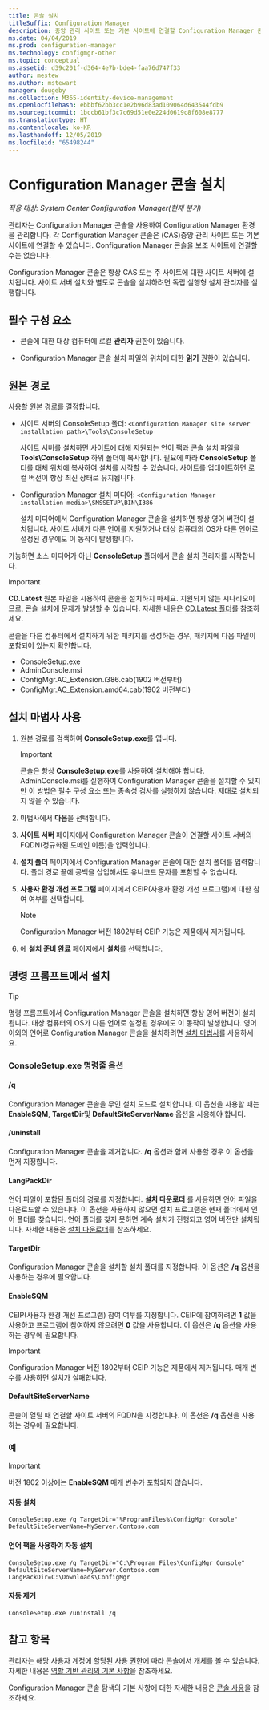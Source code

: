 ```yaml
---
title: 콘솔 설치
titleSuffix: Configuration Manager
description: 중앙 관리 사이트 또는 기본 사이트에 연결할 Configuration Manager 콘솔을 설치합니다.
ms.date: 04/04/2019
ms.prod: configuration-manager
ms.technology: configmgr-other
ms.topic: conceptual
ms.assetid: d39c201f-d364-4e7b-bde4-faa76d747f33
author: mestew
ms.author: mstewart
manager: dougeby
ms.collection: M365-identity-device-management
ms.openlocfilehash: ebbbf62bb3cc1e2b96d83ad109064d643544fdb9
ms.sourcegitcommit: 1bccb61bf3c7c69d51e0e224d0619c8f608e8777
ms.translationtype: HT
ms.contentlocale: ko-KR
ms.lasthandoff: 12/05/2019
ms.locfileid: "65498244"
---
```

# <a name="install-the-configuration-manager-console"></a>Configuration Manager 콘솔 설치

*적용 대상: System Center Configuration Manager(현재 분기)*

관리자는 Configuration Manager 콘솔을 사용하여 Configuration Manager 환경을 관리합니다. 각 Configuration Manager 콘솔은 (CAS)중앙 관리 사이트 또는 기본 사이트에 연결할 수 있습니다. Configuration Manager 콘솔을 보조 사이트에 연결할 수는 없습니다.

Configuration Manager 콘솔은 항상 CAS 또는 주 사이트에 대한 사이트 서버에 설치됩니다. 사이트 서버 설치와 별도로 콘솔을 설치하려면 독립 실행형 설치 관리자를 실행합니다.  



## <a name="prerequisites"></a>필수 구성 요소

- 콘솔에 대한 대상 컴퓨터에 로컬 **관리자** 권한이 있습니다.  

- Configuration Manager 콘솔 설치 파일의 위치에 대한 **읽기** 권한이 있습니다.  



## <a name="source-paths"></a>원본 경로

사용할 원본 경로를 결정합니다.  

- 사이트 서버의 ConsoleSetup 폴더: `<Configuration Manager site server installation path>\Tools\ConsoleSetup`  

    사이트 서버를 설치하면 사이트에 대해 지원되는 언어 팩과 콘솔 설치 파일을 **Tools\ConsoleSetup** 하위 폴더에 복사합니다. 필요에 따라 **ConsoleSetup** 폴더를 대체 위치에 복사하여 설치를 시작할 수 있습니다. 사이트를 업데이트하면 로컬 버전이 항상 최신 상태로 유지됩니다.  

- Configuration Manager 설치 미디어: `<Configuration Manager installation media>\SMSSETUP\BIN\I386`  

    설치 미디어에서 Configuration Manager 콘솔을 설치하면 항상 영어 버전이 설치됩니다. 사이트 서버가 다른 언어를 지원하거나 대상 컴퓨터의 OS가 다른 언어로 설정된 경우에도 이 동작이 발생합니다.  

가능하면 소스 미디어가 아닌 **ConsoleSetup** 폴더에서 콘솔 설치 관리자를 시작합니다.

> [!Important]  
> **CD.Latest** 원본 파일을 시용하여 콘솔을 설치하지 마세요. 지원되지 않는 시나리오이므로, 콘솔 설치에 문제가 발생할 수 있습니다. 자세한 내용은 [CD.Latest 폴더](/sccm/core/servers/manage/the-cd.latest-folder#unsupported-scenarios)를 참조하세요.<!-- SCCMDocs issue 1359 -->  

콘솔을 다른 컴퓨터에서 설치하기 위한 패키지를 생성하는 경우, 패키지에 다음 파일이 포함되어 있는지 확인합니다.<!--3612513-->

- ConsoleSetup.exe
- AdminConsole.msi
- ConfigMgr.AC_Extension.i386.cab(1902 버전부터)
- ConfigMgr.AC_Extension.amd64.cab(1902 버전부터)



## <a name="use-the-setup-wizard"></a>설치 마법사 사용  

1. 원본 경로를 검색하여 **ConsoleSetup.exe**를 엽니다.  

    > [!IMPORTANT]  
    > 콘솔은 항상 **ConsoleSetup.exe**를 사용하여 설치해야 합니다. AdminConsole.msi를 실행하여 Configuration Manager 콘솔을 설치할 수 있지만 이 방법은 필수 구성 요소 또는 종속성 검사를 실행하지 않습니다. 제대로 설치되지 않을 수 있습니다.  

2. 마법사에서 **다음**을 선택합니다.  

3. **사이트 서버** 페이지에서 Configuration Manager 콘솔이 연결할 사이트 서버의 FQDN(정규화된 도메인 이름)을 입력합니다.  

4. **설치 폴더** 페이지에서 Configuration Manager 콘솔에 대한 설치 폴더를 입력합니다. 폴더 경로 끝에 공백을 삽입해서도 유니코드 문자를 포함할 수 없습니다.  

5. **사용자 환경 개선 프로그램** 페이지에서 CEIP(사용자 환경 개선 프로그램)에 대한 참여 여부를 선택합니다.  

    > [!Note]  
    > Configuration Manager 버전 1802부터 CEIP 기능은 제품에서 제거됩니다.

6. 에 **설치 준비 완료** 페이지에서 **설치**를 선택합니다.  



## <a name="install-from-a-command-prompt"></a>명령 프롬프트에서 설치  

> [!TIP]  
> 명령 프롬프트에서 Configuration Manager 콘솔을 설치하면 항상 영어 버전이 설치됩니다. 대상 컴퓨터의 OS가 다른 언어로 설정된 경우에도 이 동작이 발생합니다. 영어 이외의 언어로 Configuration Manager 콘솔을 설치하려면 [설치 마법사](#use-the-setup-wizard)를 사용하세요.  


### <a name="consolesetupexe-command-line-options"></a>ConsoleSetup.exe 명령줄 옵션

#### <a name="q"></a>/q

Configuration Manager 콘솔을 무인 설치 모드로 설치합니다. 이 옵션을 사용할 때는 **EnableSQM**, **TargetDir**및 **DefaultSiteServerName** 옵션을 사용해야 합니다.

#### <a name="uninstall"></a>/uninstall

Configuration Manager 콘솔을 제거합니다. **/q** 옵션과 함께 사용할 경우 이 옵션을 먼저 지정합니다.

#### <a name="langpackdir"></a>LangPackDir

언어 파일이 포함된 폴더의 경로를 지정합니다. **설치 다운로더** 를 사용하면 언어 파일을 다운로드할 수 있습니다. 이 옵션을 사용하지 않으면 설치 프로그램은 현재 폴더에서 언어 폴더를 찾습니다. 언어 폴더를 찾지 못하면 계속 설치가 진행되고 영어 버전만 설치됩니다. 자세한 내용은 [설치 다운로더](setup-downloader.md)를 참조하세요.

#### <a name="targetdir"></a>TargetDir

Configuration Manager 콘솔을 설치할 설치 폴더를 지정합니다. 이 옵션은 **/q** 옵션을 사용하는 경우에 필요합니다.

#### <a name="enablesqm"></a>EnableSQM

CEIP(사용자 환경 개선 프로그램) 참여 여부를 지정합니다. CEIP에 참여하려면 **1** 값을 사용하고 프로그램에 참여하지 않으려면 **0** 값을 사용합니다. 이 옵션은 **/q** 옵션을 사용하는 경우에 필요합니다.

> [!Important]  
> Configuration Manager 버전 1802부터 CEIP 기능은 제품에서 제거됩니다. 매개 변수를 사용하면 설치가 실패합니다.

#### <a name="defaultsiteservername"></a>DefaultSiteServerName

콘솔이 열릴 때 연결할 사이트 서버의 FQDN을 지정합니다. 이 옵션은 **/q** 옵션을 사용하는 경우에 필요합니다.


### <a name="examples"></a>예

> [!Important]  
> 버전 1802 이상에는 **EnableSQM** 매개 변수가 포함되지 않습니다.

#### <a name="silent-install"></a>자동 설치

`ConsoleSetup.exe /q TargetDir="%ProgramFiles%\ConfigMgr Console" DefaultSiteServerName=MyServer.Contoso.com`

#### <a name="silent-install-with-language-packs"></a>언어 팩을 사용하여 자동 설치

`ConsoleSetup.exe /q TargetDir="C:\Program Files\ConfigMgr Console" DefaultSiteServerName=MyServer.Contoso.com LangPackDir=C:\Downloads\ConfigMgr`  

#### <a name="silent-uninstall"></a>자동 제거

`ConsoleSetup.exe /uninstall /q`  



## <a name="see-also"></a>참고 항목

관리자는 해당 사용자 계정에 할당된 사용 권한에 따라 콘솔에서 개체를 볼 수 있습니다. 자세한 내용은 [역할 기반 관리의 기본 사항](/sccm/core/understand/fundamentals-of-role-based-administration)을 참조하세요.

Configuration Manager 콘솔 탐색의 기본 사항에 대한 자세한 내용은 [콘솔 사용](/sccm/core/servers/manage/admin-console)을 참조하세요.
